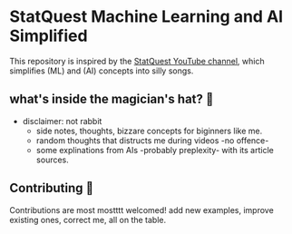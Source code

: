 # StatQuest Machine Learning and AI Simplified

This repository is inspired by the [StatQuest YouTube channel](https://www.youtube.com/user/joshstarmer), which simplifies (ML) and (AI) concepts into silly songs.

## what's inside the magician's hat? 🎩
- disclaimer: not rabbit
  - side notes, thoughts, bizzare concepts for biginners like me.
  - random thoughts that distructs me during videos -no offence-
  - some explinations from AIs -probably preplexity- with its article sources.


## Contributing 🤝 
Contributions are most mostttt welcomed! add new examples, improve existing ones, correct me, all on the table.

